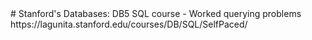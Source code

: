 <snippet>
  <content>
# Stanford's Databases: DB5 SQL course - Worked querying problems
https://lagunita.stanford.edu/courses/DB/SQL/SelfPaced/
</content>
  <tabTrigger></tabTrigger>
</snippet>